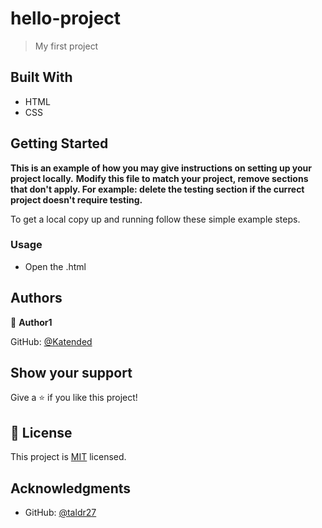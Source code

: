 
# hello-project

> My first project


## Built With

- HTML
- CSS


## Getting Started

**This is an example of how you may give instructions on setting up your project locally.**
**Modify this file to match your project, remove sections that don't apply. For example: delete the testing section if the currect project doesn't require testing.**


To get a local copy up and running follow these simple example steps.


### Usage
- Open the .html

## Authors

👤 **Author1**

GitHub: [@Katended](https://github.com/Katended/projectreview)


## Show your support

Give a ⭐️ if you like this project!


## 📝 License

This project is [MIT](./LICENSE) licensed.

## Acknowledgments
- GitHub: [@taldr27](https://github.com/taldr27)